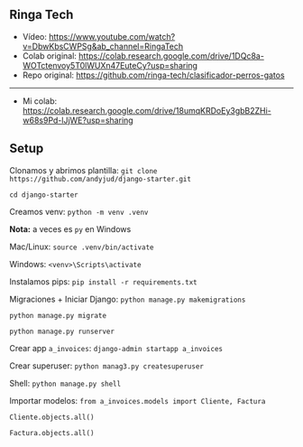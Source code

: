 ## Ringa Tech

- Vídeo: https://www.youtube.com/watch?v=DbwKbsCWPSg&ab_channel=RingaTech
- Colab original: https://colab.research.google.com/drive/1DQc8a-WOTctenvoy5T0lWUXn47EuteCy?usp=sharing
- Repo original: https://github.com/ringa-tech/clasificador-perros-gatos

---

- Mi colab: https://colab.research.google.com/drive/18umqKRDoEy3gbB2ZHi-w68s9Pd-lJjWE?usp=sharing

## Setup

Clonamos y abrimos plantilla:
`git clone https://github.com/andyjud/django-starter.git`

`cd django-starter`

Creamos venv: 
`python -m venv .venv` 

**Nota:** a veces es `py` en Windows

Mac/Linux: `source .venv/bin/activate`

Windows: `<venv>\Scripts\activate`

Instalamos pips:
`pip install -r requirements.txt`

Migraciones + Iniciar Django:
`python manage.py makemigrations`

`python manage.py migrate`

`python manage.py runserver`

Crear app `a_invoices`:
`django-admin startapp a_invoices`

Crear superuser:
`python manag3.py createsuperuser`

Shell:
`python manage.py shell`
  
  Importar modelos:
  `from a_invoices.models import Cliente, Factura`

  `Cliente.objects.all()`
  
  `Factura.objects.all()`
  